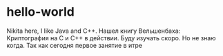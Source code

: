 # hello-world

Nikita here, I like Java and C++.
Нашел книгу Вельшенбаха: Криптография на C и C++ в действии. Буду изучать скоро. Но не знаю когда. Так как сегодня первое занятие в итре
